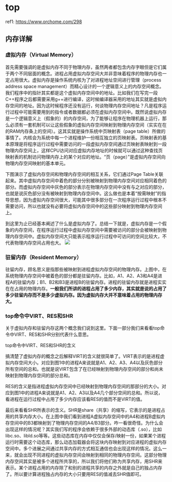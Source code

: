 # top
ref1: https://www.orchome.com/298


## 内存详解

### 虚拟内存（Virtual Memory）

首先需要强调的是虚拟内存不同于物理内存，虽然两者都包含内存字眼但是它们属于两个不同层面的概念。进程占用虚拟内存空间大并非意味着程序的物理内存也一定占用很大。虚拟内存是操作系统内核为了对进程地址空间进行管理（process address space management）而精心设计的一个逻辑意义上的内存空间概念。我们程序中的指针其实都是这个虚拟内存空间中的地址。比如我们在写完一段C++程序之后都需要采用g++进行编译，这时候编译器采用的地址其实就是虚拟内存空间的地址。因为这时候程序还没有运行，何谈物理内存空间地址？凡是程序运行过程中可能需要用到的指令或者数据都必须在虚拟内存空间中。既然说虚拟内存是一个逻辑意义上（假象的）的内存空间，为了能够让程序在物理机器上运行，那么必须有一套机制可以让这些假象的虚拟内存空间映射到物理内存空间（实实在在的RAM内存条上的空间）。这其实就是操作系统中页映射表（page table）所做的事情了。内核会为系统中每一个进程维护一份相互独立的页映射表。页映射表的基本原理是将程序运行过程中需要访问的一段虚拟内存空间通过页映射表映射到一段物理内存空间上，这样CPU访问对应虚拟内存地址的时候就可以通过这种查找页映射表的机制访问物理内存上的某个对应的地址。“页（page）”是虚拟内存空间向物理内存空间映射的基本单元。

下图演示了虚拟内存空间和物理内存空间的相互关系，它们通过Page Table关联起来。其中虚拟内存空间中着色的部分分别被映射到物理内存空间对应相同着色的部分。而虚拟内存空间中灰色的部分表示在物理内存空间中没有与之对应的部分，也就是说灰色部分没有被映射到物理内存空间中。这么做也是本着“按需映射”的指导思想，因为虚拟内存空间很大，可能其中很多部分在一次程序运行过程中根本不需要访问，所以也就没有必要将虚拟内存空间中的这些部分映射到物理内存空间上。

到这里为止已经基本阐述了什么是虚拟内存了。总结一下就是，虚拟内存是一个假象的内存空间，在程序运行过程中虚拟内存空间中需要被访问的部分会被映射到物理内存空间中。虚拟内存空间大只能表示程序运行过程中可访问的空间比较大，不代表物理内存空间占用也大。
![](https://tva1.sinaimg.cn/large/e6c9d24egy1h4ntskyfmvj20k6095q3h.jpg)

### 驻留内存（Resident Memory）
驻留内存，顾名思义是指那些被映射到进程虚拟内存空间的物理内存。上图中，在系统物理内存空间中被着色的部分都是驻留内存。比如，A1、A2、A3和A4是进程A的驻留内存；B1、B2和B3是进程B的驻留内存。进程的驻留内存就是进程实实在在占用的物理内存。**一般我们所讲的进程占用了多少内存，其实就是说的占用了多少驻留内存而不是多少虚拟内存。因为虚拟内存大并不意味着占用的物理内存大。**


### top命令中VIRT、RES和SHR

关于虚拟内存和驻留内存这两个概念我们说到这里。下面一部分我们来看看top命令中VIRT、RES和SHR分别代表什么意思。

top命令中VIRT、RES和SHR的含义

搞清楚了虚拟内存的概念之后解释VIRT的含义就很简单了。VIRT表示的是进程虚拟内存空间大小。对应到图1中的进程A来说就是A1、A2、A3、A4以及灰色部分所有空间的总和。也就是说VIRT包含了在已经映射到物理内存空间的部分和尚未映射到物理内存空间的部分总和。

RES的含义是指进程虚拟内存空间中已经映射到物理内存空间的那部分的大小。对应到图1中的进程A来说就是A1、A2、A3以及A4几个部分空间的总和。所以说，看进程在运行过程中占用了多少内存应该看RES的值而不是VIRT的值。

最后来看看SHR所表示的含义。SHR是share（共享）的缩写，它表示的是进程占用的共享内存大小。在上图中我们看到进程A虚拟内存空间中的A4和进程B虚拟内存空间中的B3都映射到了物理内存空间的A4/B3部分。咋一看很奇怪。为什么会出现这样的情况呢？其实我们写的程序会依赖于很多外部的动态库（.so），比如libc.so、libld.so等等。这些动态库在内存中仅仅会保存/映射一份，如果某个进程运行时需要这个动态库，那么动态加载器会将这块内存映射到对应进程的虚拟内存空间中。多个进展之间通过共享内存的方式相互通信也会出现这样的情况。这么一来，就会出现不同进程的虚拟内存空间会映射到相同的物理内存空间。这部分物理内存空间其实是被多个进程所共享的，所以我们将他们称为共享内存，用SHR来表示。某个进程占用的内存除了和别的进程共享的内存之外就是自己的独占内存了。所以要计算进程独占内存的大小只要用RES的值减去SHR值即可。

